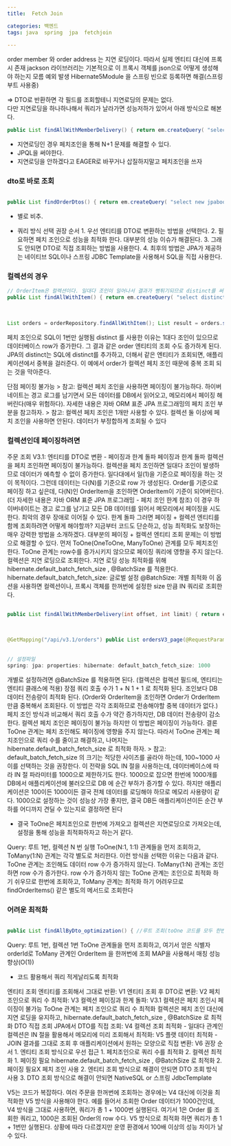 ```yaml
---
title:  Fetch Join

categories: 백엔드 
tags: java  spring  jpa  fetchjoin
 
---
```


  
  
  
order member 와 order address 는 지연 로딩이다. 따라서 실제 엔티티 대신에 프록시 존재 jackson 라이브러리는 기본적으로 이 프록시 객체를 json으로 어떻게 생성해야 하는지 모름 예외 발생 Hibernate5Module 을 스프링 빈으로 등록하면 해결(스프링 부트 사용중)  
  
=> DTO로 반환하면 각 필드를 조회할테니 지연로딩의 문제는 없다.  
다만 지연로딩을 하나하나해서 쿼리가 날라가면 성능저하가 있어서 아래 방식으로 해본다.  
  
  
  
  
  
  
```java  
public List findAllWithMemberDelivery() { return em.createQuery( "select o from Order o" + " join fetch o.member m" + " join fetch o.delivery d", Order.class) .getResultList(); }  
```  
  
- 지연로딩인 경우 페치조인을 통해 N+1 문제를 해결할 수 있다.  
- JPQL을 써야한다.  
- 지연로딩을 안하겠다고 EAGER로 바꾸거나 삽질하지말고 페치조인을 쓰자  
  
  
### dto로 바로 조회  
  
```java  
  
public List findOrderDtos() { return em.createQuery( "select new jpabook.jpashop.repository.order.simplequery.OrderSimpleQueryDto(o.id, m.name, o.orderDate, o.status, d.address)" + " from Order o" + " join o.member m" + " join o.delivery d", OrderSimpleQueryDto.class) .getResultList(); }  
```  
  
- 별로 비추.  
  
- 쿼리 방식 선택 권장 순서 1. 우선 엔티티를 DTO로 변환하는 방법을 선택한다. 2. 필요하면 페치 조인으로 성능을 최적화 한다. 대부분의 성능 이슈가 해결된다. 3. 그래도 안되면 DTO로 직접 조회하는 방법을 사용한다. 4. 최후의 방법은 JPA가 제공하는 네이티브 SQL이나 스프링 JDBC Template을 사용해서 SQL을 직접 사용한다.  
  
  
### 컬렉션의 경우  
  
```java  
// OrderItem은 컬렉션이다. 일대다 조인이 일어나서 결과가 뻥튀기되므로 distinct를 써준다.  
public List findAllWithItem() { return em.createQuery( "select distinct o from Order o" + " join fetch o.member m" + " join fetch o.delivery d" + " join fetch o.orderItems oi" + " join fetch oi.item i", Order.class) .getResultList(); }  
  
  
  
List orders = orderRepository.findAllWithItem(); List result = orders.stream() .map(o -> new OrderDto(o)) .collect(toList());  
```  
  
  
페치 조인으로 SQL이 1번만 실행됨 distinct 를 사용한 이유는 1대다 조인이 있으므로 데이터베이스 row가 증가한다. 그 결과 같은 order 엔티티의 조회 수도 증가하게 된다. JPA의 distinct는 SQL에 distinct를 추가하고, 더해서 같은 엔티티가 조회되면, 애플리케이션에서 중복을 걸러준다. 이 예에서 order가 컬렉션 페치 조인 때문에 중복 조회 되는 것을 막아준다.   
  
단점 페이징 불가능 > 참고: 컬렉션 페치 조인을 사용하면 페이징이 불가능하다. 하이버네이트는 경고 로그를 남기면서 모든 데이터를 DB에서 읽어오고, 메모리에서 페이징 해버린다(매우 위험하다). 자세한 내용은 자바 ORM 표준 JPA 프로그래밍의 페치 조인 부분을 참고하자. > 참고: 컬렉션 페치 조인은 1개만 사용할 수 있다. 컬렉션 둘 이상에 페치 조인을 사용하면 안된다. 데이터가 부정합하게 조회될 수 있다  
  
  
  
### 컬렉션인데 페이징하려면  
주문 조회 V3.1: 엔티티를 DTO로 변환 - 페이징과 한계 돌파 페이징과 한계 돌파 컬렉션을 페치 조인하면 페이징이 불가능하다. 컬렉션을 페치 조인하면 일대다 조인이 발생하므로 데이터가 예측할 수 없이 증가한다. 일다대에서 일(1)을 기준으로 페이징을 하는 것이 목적이다. 그런데 데이터는 다(N)를 기준으로 row 가 생성된다. Order를 기준으로 페이징 하고 싶은데, 다(N)인 OrderItem을 조인하면 OrderItem이 기준이 되어버린다. (더 자세한 내용은 자바 ORM 표준 JPA 프로그래밍 - 페치 조인 한계 참조) 이 경우 하이버네이트는 경고 로그를 남기고 모든 DB 데이터를 읽어서 메모리에서 페이징을 시도한다. 최악의 경우 장애로 이어질 수 있다. 한계 돌파 그러면 페이징 + 컬렉션 엔티티를 함께 조회하려면 어떻게 해야할까? 지금부터 코드도 단순하고, 성능 최적화도 보장하는 매우 강력한 방법을 소개하겠다. 대부분의 페이징 + 컬렉션 엔티티 조회 문제는 이 방법으로 해결할 수 있다. 먼저 ToOne(OneToOne, ManyToOne) 관계를 모두 페치조인 한다. ToOne 관계는 row수를 증가시키지 않으므로 페이징 쿼리에 영향을 주지 않는다. 컬렉션은 지연 로딩으로 조회한다. 지연 로딩 성능 최적화를 위해 hibernate.default_batch_fetch_size , @BatchSize 를 적용한다. hibernate.default_batch_fetch_size: 글로벌 설정 @BatchSize: 개별 최적화 이 옵션을 사용하면 컬렉션이나, 프록시 객체를 한꺼번에 설정한 size 만큼 IN 쿼리로 조회한다.  
  
  
```java  
  
public List findAllWithMemberDelivery(int offset, int limit) { return em.createQuery( "select o from Order o" + " join fetch o.member m" + " join fetch o.delivery d", Order.class) .setFirstResult(offset) .setMaxResults(limit) .getResultList(); }  
  
  
  
@GetMapping("/api/v3.1/orders") public List ordersV3_page(@RequestParam(value = "offset", defaultValue = "0") int offset, @RequestParam(value = "limit", defaultValue = "100") int limit) { List orders = orderRepository.findAllWithMemberDelivery(offset, limit); List result = orders.stream() .map(o -> new OrderDto(o)) .collect(toList()); return result; }  
  
  
// 설정파일  
spring: jpa: properties: hibernate: default_batch_fetch_size: 1000  
```  
  
  
  
개별로 설정하려면 @BatchSize 를 적용하면 된다. (컬렉션은 컬렉션 필드에, 엔티티는 엔티티 클래스에 적용) 장점 쿼리 호출 수가 1 + N 1 + 1 로 최적화 된다. 조인보다 DB 데이터 전송량이 최적화 된다. (Order와 OrderItem을 조인하면 Order가 OrderItem 만큼 중복해서 조회된다. 이 방법은 각각 조회하므로 전송해야할 중복 데이터가 없다.) 페치 조인 방식과 비교해서 쿼리 호출 수가 약간 증가하지만, DB 데이터 전송량이 감소한다. 컬렉션 페치 조인은 페이징이 불가능 하지만 이 방법은 페이징이 가능하다. 결론 ToOne 관계는 페치 조인해도 페이징에 영향을 주지 않는다. 따라서 ToOne 관계는 페치조인으로 쿼리 수를 줄이고 해결하고, 나머지는 hibernate.default_batch_fetch_size 로 최적화 하자. > 참고: default_batch_fetch_size 의 크기는 적당한 사이즈를 골라야 하는데, 100~1000 사이를 선택하는 것을 권장한다. 이 전략을 SQL IN 절을 사용하는데, 데이터베이스에 따라 IN 절 파라미터를 1000으로 제한하기도 한다. 1000으로 잡으면 한번에 1000개를 DB에서 애플리케이션에 불러오므로 DB 에 순간 부하가 증가할 수 있다. 하지만 애플리케이션은 100이든 1000이든 결국 전체 데이터를 로딩해야 하므로 메모리 사용량이 같다. 1000으로 설정하는 것이 성능상 가장 좋지만, 결국 DB든 애플리케이션이든 순간 부하를 어디까지 견딜 수 있는지로 결정하면 된다  
  
  
- 결국 ToOne은 페치조인으로 한번에 가져오고 컬렉션은 지연로딩으로 가져오는데, 설정을 통해 성능을 최적화하자고 하는거 같다.  
  
  
Query: 루트 1번, 컬렉션 N 번 실행 ToOne(N:1, 1:1) 관계들을 먼저 조회하고, ToMany(1:N) 관계는 각각 별도로 처리한다. 이런 방식을 선택한 이유는 다음과 같다. ToOne 관계는 조인해도 데이터 row 수가 증가하지 않는다. ToMany(1:N) 관계는 조인하면 row 수가 증가한다. row 수가 증가하지 않는 ToOne 관계는 조인으로 최적화 하기 쉬우므로 한번에 조회하고, ToMany 관계는 최적화 하기 어려우므로 findOrderItems() 같은 별도의 메서드로 조회한다  
  
  
  
  
### 어려운 최적화  
  
```java  
  
public List findAllByDto_optimization() { //루트 조회(toOne 코드를 모두 한번에 조회) List result = findOrders(); //orderItem 컬렉션을 MAP 한방에 조회 Map> orderItemMap = findOrderItemMap(toOrderIds(result)); //루프를 돌면서 컬렉션 추가(추가 쿼리 실행X) result.forEach(o -> o.setOrderItems(orderItemMap.get(o.getOrderId()))); return result; } private List toOrderIds(List result) { return result.stream() .map(o -> o.getOrderId()) .collect(Collectors.toList()); } private Map> findOrderItemMap(List orderIds) { List orderItems = em.createQuery( "select new jpabook.jpashop.repository.order.query.OrderItemQueryDto(oi.order.id, i.name, oi.orderPrice, oi.count)" + " from OrderItem oi" + " join oi.item i" + " where oi.order.id in :orderIds", OrderItemQueryDto.class) .setParameter("orderIds", orderIds) .getResultList(); return orderItems.stream() .collect(Collectors.groupingBy(OrderItemQueryDto::getOrderId)); }  
```  
  
  
Query: 루트 1번, 컬렉션 1번 ToOne 관계들을 먼저 조회하고, 여기서 얻은 식별자 orderId로 ToMany 관계인 OrderItem 을 한꺼번에 조회 MAP을 사용해서 매칭 성능 향상(O(1))  
  
- 코드 활용해서 쿼리 적게날리도록 최적화  
  
  
  
  
엔티티 조회 엔티티를 조회해서 그대로 반환: V1 엔티티 조회 후 DTO로 변환: V2 페치 조인으로 쿼리 수 최적화: V3 컬렉션 페이징과 한계 돌파: V3.1 컬렉션은 페치 조인시 페이징이 불가능 ToOne 관계는 페치 조인으로 쿼리 수 최적화 컬렉션은 페치 조인 대신에 지연 로딩을 유지하고, hibernate.default_batch_fetch_size , @BatchSize 로 최적화 DTO 직접 조회 JPA에서 DTO를 직접 조회: V4 컬렉션 조회 최적화 - 일대다 관계인 컬렉션은 IN 절을 활용해서 메모리에 미리 조회해서 최적화: V5 플랫 데이터 최적화 - JOIN 결과를 그대로 조회 후 애플리케이션에서 원하는 모양으로 직접 변환: V6 권장 순서 1. 엔티티 조회 방식으로 우선 접근 1. 페치조인으로 쿼리 수를 최적화 2. 컬렉션 최적화 1. 페이징 필요 hibernate.default_batch_fetch_size , @BatchSize 로 최적화 2. 페이징 필요X 페치 조인 사용 2. 엔티티 조회 방식으로 해결이 안되면 DTO 조회 방식 사용 3. DTO 조회 방식으로 해결이 안되면 NativeSQL or 스프링 JdbcTemplate  
  
  
  
V5는 코드가 복잡하다. 여러 주문을 한꺼번에 조회하는 경우에는 V4 대신에 이것을 최적화한 V5 방식을 사용해야 한다. 예를 들어서 조회한 Order 데이터가 1000건인데, V4 방식을 그대로 사용하면, 쿼리가 총 1 + 1000번 실행된다. 여기서 1은 Order 를 조회한 쿼리고, 1000은 조회된 Order의 row 수다. V5 방식으로 최적화 하면 쿼리가 총 1 + 1번만 실행된다. 상황에 따라 다르겠지만 운영 환경에서 100배 이상의 성능 차이가 날 수 있다.  
  
  
  
  
